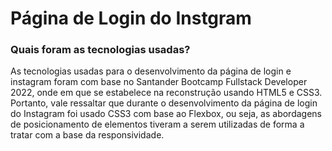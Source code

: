 # Página de Login do Instgram

### Quais foram as tecnologias usadas?
<p>
  As tecnologias usadas para o desenvolvimento da página de login e instagram foram com base no Santander Bootcamp Fullstack Developer 2022, onde em que se estabelece na reconstrução usando HTML5 e CSS3. Portanto, vale ressaltar que durante o desenvolvimento da página de login do Instagram foi usado CSS3 com base ao Flexbox, ou seja, as abordagens de posicionamento de elementos tiveram a serem utilizadas de forma a tratar com a base da responsividade. 
</p>

